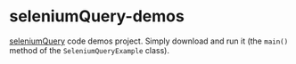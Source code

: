 seleniumQuery-demos
===================

[seleniumQuery](https://github.com/seleniumQuery/seleniumQuery) code demos project. Simply download and run it (the `main()` method of the `SeleniumQueryExample` class).
